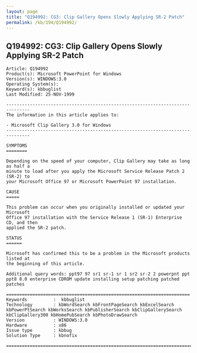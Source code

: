 ```yaml
---
layout: page
title: "Q194992: CG3: Clip Gallery Opens Slowly Applying SR-2 Patch"
permalink: /kb/194/Q194992/
---
```


## Q194992: CG3: Clip Gallery Opens Slowly Applying SR-2 Patch

	Article: Q194992
	Product(s): Microsoft PowerPoint for Windows
	Version(s): WINDOWS:3.0
	Operating System(s): 
	Keyword(s): kbbuglist
	Last Modified: 25-NOV-1999
	
	-------------------------------------------------------------------------------
	The information in this article applies to:
	
	- Microsoft Clip Gallery 3.0 for Windows 
	-------------------------------------------------------------------------------
	
	SYMPTOMS
	========
	
	Depending on the speed of your computer, Clip Gallery may take as long as half a
	minute to load after you apply the Microsoft Service Release Patch 2 (SR-2) to
	your Microsoft Office 97 or Microsoft PowerPoint 97 installation.
	
	CAUSE
	=====
	
	This problem can occur when you originally installed or updated your Microsoft
	Office 97 installation with the Service Release 1 (SR-1) Enterprise CD, and then
	applied the SR-2 patch.
	
	STATUS
	======
	
	Microsoft has confirmed this to be a problem in the Microsoft products listed at
	the beginning of this article.
	
	Additional query words: ppt97 97 sr1 sr-1 sr 1 sr2 sr-2 2 powerpnt ppt ppt8 8.0 enterprise CDROM update installing setup patching patched patches
	
	======================================================================
	Keywords          :  kbbuglist
	Technology        : kbWordSearch kbFrontPageSearch kbExcelSearch kbPowerPtSearch kbWorksSearch kbPublisherSearch kbClipGallerySearch kbClipGallery300 kbHomePubSearch kbPhotoDrawSearch
	Version           : WINDOWS:3.0
	Hardware          : x86
	Issue type        : kbbug
	Solution Type     : kbnofix
	
	=============================================================================
	
